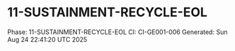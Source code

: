 # 11-SUSTAINMENT-RECYCLE-EOL
Phase: 11-SUSTAINMENT-RECYCLE-EOL
CI: CI-GE001-006
Generated: Sun Aug 24 22:41:20 UTC 2025
